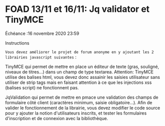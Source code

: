 # FOAD 13/11 et 16/11: Jq validator et TinyMCE

Échéance :16 novembre 2020 23:59

Instructions

`Vous devez améliorer le projet de forum anonyme en y ajoutant les 2 librairies javascript suivantes` :

TinyMCE qui permet de mettre en place un éditeur de texte (gras, souligné, niveaux de titres...) dans un champ de type textarea.
Attention: TinyMCE utilise des balises html, vous devez donc assainir les saisies utilisateur sans utiliser de strip tags mais en faisant attention à ce que les injections xss (balises script) ne fonctionnent pas.

JqValidation qui permet de mettre en pmace une validation des champs de formulaire côté client (caractères minimum, saisie obligatoire...).
Afin de valider le fonctionnement de la librairie, vous devez modifier le code source pour y ajouter la notion d'utilisateurs inscrits, et tester les formulaires d'inscription et de connexion avec la bibliothèque.